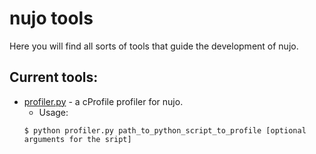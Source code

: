 # nujo tools

Here you will find all sorts of tools that guide the development of nujo.

## Current tools:

 - [profiler.py](profiler.py) - a cProfile profiler for nujo.
     - Usage:
     ```shell
     $ python profiler.py path_to_python_script_to_profile [optional arguments for the sript]
     ```
